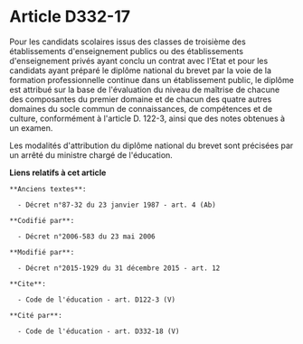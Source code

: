 # Article D332-17

Pour les candidats scolaires issus des classes de troisième des établissements d'enseignement publics ou des établissements
d'enseignement privés ayant conclu un contrat avec l'Etat et pour les candidats ayant préparé le diplôme national du brevet
par la voie de la formation professionnelle continue dans un établissement public, le diplôme est attribué sur la base de
l'évaluation du niveau de maîtrise de chacune des composantes du premier domaine et de chacun des quatre autres domaines du
socle commun de connaissances, de compétences et de culture, conformément à l'article D. 122-3, ainsi que des notes obtenues
à un examen. 

Les modalités d'attribution du diplôme national du brevet sont précisées par un arrêté du ministre chargé de l'éducation.

**Liens relatifs à cet article**

	**Anciens textes**:

	  - Décret n°87-32 du 23 janvier 1987 - art. 4 (Ab)

	**Codifié par**:

	  - Décret n°2006-583 du 23 mai 2006

	**Modifié par**:

	  - Décret n°2015-1929 du 31 décembre 2015 - art. 12

	**Cite**:

	  - Code de l'éducation - art. D122-3 (V)

	**Cité par**:

	  - Code de l'éducation - art. D332-18 (V)
